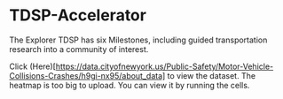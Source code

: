 # TDSP-Accelerator
The Explorer TDSP has six Milestones, including guided transportation research into a community of interest.

Click (Here)[https://data.cityofnewyork.us/Public-Safety/Motor-Vehicle-Collisions-Crashes/h9gi-nx95/about_data] to view the dataset. The heatmap is too big to upload. You can view it by running the cells.
